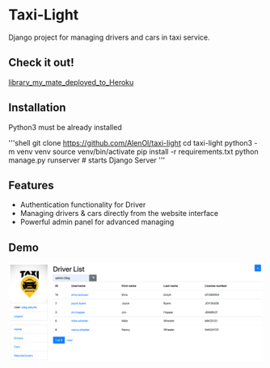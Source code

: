 # Taxi-Light

Django project for managing drivers and cars in taxi service.

## Check it out!

[library_my_mate_deployed_to_Heroku](___)

## Installation

Python3 must be already installed

'''shell
git clone https://github.com/AlenOl/taxi-light
cd taxi-light
python3 -m venv venv
source venv/bin/activate
pip install -r requirements.txt
python manage.py runserver # starts Django Server
'''

## Features

* Authentication functionality for Driver
* Managing drivers & cars directly from the website interface
* Powerful admin panel for advanced managing

## Demo

![Website Interface](taxi_screen.png)
